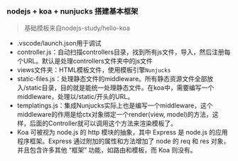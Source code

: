 ### nodejs + koa + nunjucks 搭建基本框架

> 基础模板来自nodejs-study/hello-koa

* .vscode/launch.json用于调试
* controller.js：自动扫描controllers目录，找到所有js文件，导入，然后注册每个URL。默认是处理controllers文件夹中的js文件
* views文件夹：HTML模板文件，使用模板引擎`Nunjucks`
* static-files.js：处理静态文件的middleware。所有静态资源文件全部放入/static目录，目的就是能统一处理静态文件。在koa中，需要编写一个middleware，处理以/static/开头的URL。
* templatings.js：集成Nunjucks实际上也是编写一个middleware，这个middleware的作用是给ctx对象绑定一个render(view, model)的方法，这样，后面的Controller就可以调用这个方法来渲染模板了。
* Koa 可被视为 node.js 的 http 模块的抽象，其中 Express 是 node.js 的应用程序框架。Express 通过附加的属性和方法增加了 node 的 req 和 res 对象，并且包含许多其他 “框架” 功能，如路由和模板，而 Koa 则没有。
